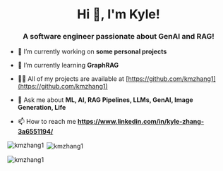 <h1 align="center">Hi 👋, I'm Kyle!</h1>
<h3 align="center">A software engineer passionate about GenAI and RAG!</h3>

- 🔭 I’m currently working on **some personal projects**

- 🌱 I’m currently learning **GraphRAG**

- 👨‍💻 All of my projects are available at [https://github.com/kmzhang1](https://github.com/kmzhang1)

- 💬 Ask me about **ML, AI, RAG Pipelines, LLMs, GenAI, Image Generation, Life**

- 📫 How to reach me **https://www.linkedin.com/in/kyle-zhang-3a6551194/**

<p><img align="left" src="https://github-readme-stats.vercel.app/api/top-langs?username=kmzhang1&show_icons=true&locale=en&layout=compact" alt="kmzhang1" /></p>

<p>&nbsp;<img align="center" src="https://github-readme-stats.vercel.app/api?username=kmzhang1&show_icons=true&locale=en" alt="kmzhang1" /></p>

<p><img align="center" src="https://github-readme-streak-stats.herokuapp.com/?user=kmzhang1&" alt="kmzhang1" /></p>
